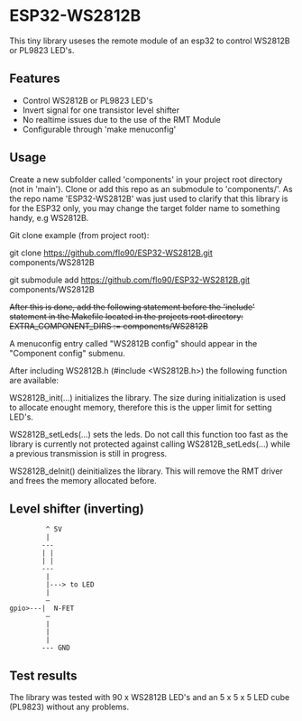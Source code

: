 # ESP32-WS2812B
This tiny library useses the remote module of an esp32 to control WS2812B or PL9823 LED's.

## Features
* Control WS2812B or PL9823 LED's
* Invert signal for one transistor level shifter
* No realtime issues due to the use of the RMT Module
* Configurable through 'make menuconfig'

## Usage
Create a new subfolder called 'components' in your project root directory (not in 'main').
Clone or add this repo as an submodule to 'components/'. As the repo name 'ESP32-WS2812B' was just used to clarify that this library is for the ESP32 only, you may change the target folder name to something handy, e.g WS2812B.

Git clone example (from project root):

git clone https://github.com/flo90/ESP32-WS2812B.git components/WS2812B

git submodule add https://github.com/flo90/ESP32-WS2812B.git components/WS2812B

~~After this is done, add the following statement before the 'include' statement in the Makefile located in the projects root directory:
EXTRA_COMPONENT_DIRS := components/WS2812B~~

A menuconfig entry called "WS2812B config" should appear in the "Component config" submenu.

After including WS2812B.h (#include <WS2812B.h>) the following function are available:

WS2812B_init(...) initializes the library. The size during initialization is used to allocate enought memory, therefore this is the upper limit for setting LED's.

WS2812B_setLeds(...) sets the leds. Do not call this function too fast as the library is currently not protected against calling WS2812B_setLeds(...) while a previous transmission is still in progress.

WS2812B_deInit() deinitializes the library. This will remove the RMT driver and frees the memory allocated before.

## Level shifter (inverting)
             ^ 5V
             |
            --- 
            | |
            | |
            ---
             |
             |---> to LED
             |
             –
    gpio>---|  N-FET
             –
             |
             |
             |
            --- GND

## Test results
The library was tested with 90 x WS2812B LED's and an 5 x 5 x 5 LED cube (PL9823) without any problems.

